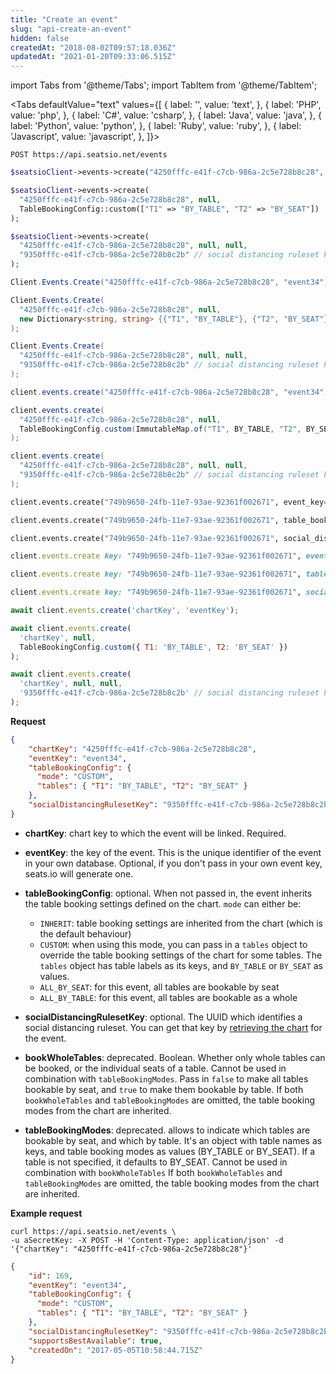 ```yaml
---
title: "Create an event"
slug: "api-create-an-event"
hidden: false
createdAt: "2018-08-02T09:57:18.036Z"
updatedAt: "2021-01-20T09:33:06.515Z"
---
```


import Tabs from '@theme/Tabs';
import TabItem from '@theme/TabItem';



<Tabs 
  defaultValue="text"
  values={[
{ label: '', value: 'text', },
{ label: 'PHP', value: 'php', },
{ label: 'C#', value: 'csharp', },
{ label: 'Java', value: 'java', },
{ label: 'Python', value: 'python', },
{ label: 'Ruby', value: 'ruby', },
{ label: 'Javascript', value: 'javascript', },
]}>
<TabItem value='text'>

```text
POST https://api.seatsio.net/events
```

</TabItem>
<TabItem value='php'>

```php
$seatsioClient->events->create("4250fffc-e41f-c7cb-986a-2c5e728b8c28", "event34");

$seatsioClient->events->create(
  "4250fffc-e41f-c7cb-986a-2c5e728b8c28", null,
  TableBookingConfig::custom(["T1" => "BY_TABLE", "T2" => "BY_SEAT"])
);

$seatsioClient->events->create(
  "4250fffc-e41f-c7cb-986a-2c5e728b8c28", null, null,
  "9350fffc-e41f-c7cb-986a-2c5e728b8c2b" // social distancing ruleset key
);
```

</TabItem>
<TabItem value='csharp'>

```csharp
Client.Events.Create("4250fffc-e41f-c7cb-986a-2c5e728b8c28", "event34");

Client.Events.Create(
  "4250fffc-e41f-c7cb-986a-2c5e728b8c28", null,
  new Dictionary<string, string> {{"T1", "BY_TABLE"}, {"T2", "BY_SEAT"}}
);

Client.Events.Create(
  "4250fffc-e41f-c7cb-986a-2c5e728b8c28", null, null,
  "9350fffc-e41f-c7cb-986a-2c5e728b8c2b" // social distancing ruleset key
);
```

</TabItem>
<TabItem value='java'>

```java
client.events.create("4250fffc-e41f-c7cb-986a-2c5e728b8c28", "event34");

client.events.create(
  "4250fffc-e41f-c7cb-986a-2c5e728b8c28", null,
  TableBookingConfig.custom(ImmutableMap.of("T1", BY_TABLE, "T2", BY_SEAT))
);

client.events.create(
  "4250fffc-e41f-c7cb-986a-2c5e728b8c28", null, null,
  "9350fffc-e41f-c7cb-986a-2c5e728b8c2b" // social distancing ruleset key
);
```

</TabItem>
<TabItem value='python'>

```python
client.events.create("749b9650-24fb-11e7-93ae-92361f002671", event_key="event34")

client.events.create("749b9650-24fb-11e7-93ae-92361f002671", table_booking_config=TableBookingConfig.custom({"T1": "BY_TABLE", "T2": "BY_SEAT"}))

client.events.create("749b9650-24fb-11e7-93ae-92361f002671", social_distancing_ruleset_key="9350fffc-e41f-c7cb-986a-2c5e728b8c2b")
```

</TabItem>
<TabItem value='ruby'>

```ruby
client.events.create key: "749b9650-24fb-11e7-93ae-92361f002671", event_key: "event34"

client.events.create key: "749b9650-24fb-11e7-93ae-92361f002671", table_booking_config: Seatsio::TableBookingConfig::custom({'T1' => 'BY_TABLE', 'T2' => 'BY_SEAT'})

client.events.create key: "749b9650-24fb-11e7-93ae-92361f002671", social_distancing_ruleset_key: "9350fffc-e41f-c7cb-986a-2c5e728b8c2b"
```

</TabItem>
<TabItem value='javascript'>

```javascript
await client.events.create('chartKey', 'eventKey');

await client.events.create(
  'chartKey', null,
  TableBookingConfig.custom({ T1: 'BY_TABLE', T2: 'BY_SEAT' })
);

await client.events.create(
  'chartKey', null, null,
  '9350fffc-e41f-c7cb-986a-2c5e728b8c2b' // social distancing ruleset key
);
```

</TabItem>
</Tabs>


**Request**
```json
{
    "chartKey": "4250fffc-e41f-c7cb-986a-2c5e728b8c28",
    "eventKey": "event34",
    "tableBookingConfig": {
      "mode": "CUSTOM",
      "tables": { "T1": "BY_TABLE", "T2": "BY_SEAT" }
    },
    "socialDistancingRulesetKey": "9350fffc-e41f-c7cb-986a-2c5e728b8c2b"
}
```
* **chartKey**: chart key to which the event will be linked. Required.

* **eventKey**: the key of the event. This is the unique identifier of the event in your own database. Optional, if you don't pass in your own event key, seats.io will generate one.

* **tableBookingConfig**: optional. When not passed in, the event inherits the table booking settings defined on the chart. `mode` can either be:
  - `INHERIT`: table booking settings are inherited from the chart (which is the default behaviour)
  - `CUSTOM`: when using this mode, you can pass in a `tables` object to override the table booking settings of the chart for some tables.  The `tables` object has table labels as its keys, and `BY_TABLE` or `BY_SEAT` as values.
  - `ALL_BY_SEAT`: for this event, all tables are bookable by seat
  - `ALL_BY_TABLE`:  for this event, all tables are bookable as a whole

* **socialDistancingRulesetKey**: optional. The UUID which identifies a social distancing ruleset. You can get that key by [retrieving the chart](/docs/api-retrieve-a-chart) for the event.

* **bookWholeTables**: deprecated. Boolean. Whether only whole tables can be booked, or the individual seats of a table. Cannot be used in combination with `tableBookingModes`. Pass in `false` to make all tables bookable by seat, and `true` to make them bookable by table.
If both `bookWholeTables` and `tableBookingModes` are omitted, the table booking modes from the chart are inherited.

* **tableBookingModes**: deprecated. allows to indicate which tables are bookable by seat, and which by table. It's an object with table names as keys, and table booking modes as values (BY_TABLE or BY_SEAT). If a table is not specified, it defaults to BY_SEAT. Cannot be used in combination with `bookWholeTables` 
If both `bookWholeTables` and `tableBookingModes` are omitted, the table booking modes from the chart are inherited.

**Example request**
```curl
curl https://api.seatsio.net/events \
-u aSecretKey: -X POST -H 'Content-Type: application/json' -d '{"chartKey": "4250fffc-e41f-c7cb-986a-2c5e728b8c28"}'
```

```json
{
    "id": 169,
    "eventKey": "event34",
    "tableBookingConfig": {
      "mode": "CUSTOM",
      "tables": { "T1": "BY_TABLE", "T2": "BY_SEAT" }
    },
    "socialDistancingRulesetKey": "9350fffc-e41f-c7cb-986a-2c5e728b8c2b",
    "supportsBestAvailable": true,
    "createdOn": "2017-05-05T10:58:44.715Z"
}
```
